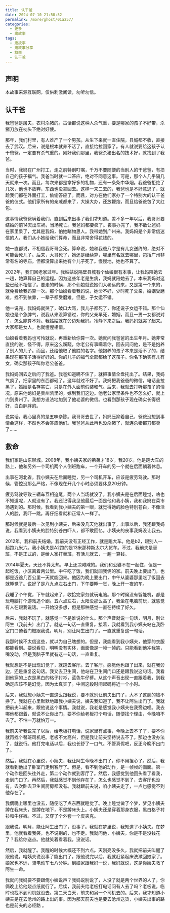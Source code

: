 ```yaml
---
title: 认干爸
date: 2024-07-10 21:50:52
permalink: /more/ghost/01a257/
categories:
  - 更多
  - 鬼故事
tags:
  - 鬼故事
  - 鬼故事分享
  - 救命
  - 认干爸
---
```


## 声明

本故事来源互联网，仅供刺激阅读，勿听勿信。

<InArticleAdsense
    data-ad-client="ca-pub-1725717718088510"
    data-ad-slot="7426219401">
</InArticleAdsense>

<!-- more -->

## 认干爸

我爸爸是屠夫，农村杀猪的。古话都说这种人杀气重，要是哪家的孩子不好带，杀猪刀放在枕头下绝对好使。

那年，我们村里，有人难产了一个男孩。从生下来就一直住院，县城都不收，直接去了武汉。后来，说是根本就养不活了，直接给拉回家了。有人就说要给这孩子认干爸爸，一定要有杀气重的。刚好我们那里，我爸杀猪出名的技术好，就找到了我爸。

当时，我妈在广州打工，走之前特别叮嘱，千万不要随便的当别人的干爸爸，有损自己的孩子福气。我爸当时就一口答应，绝对不同意这事。可是，那个人几乎隔几天就来一次。而且，每次来都是拿好多的礼物，还有一条条中华烟。我爸爸拒绝了几次，他也不放弃，东西也没拿回去。这样一来二去的，我爸也是不好意思了，就趁我们都在外面打工，偷偷答应了。而且，对方在他们家办了一个特别大的认干爸爸的仪式。他们家所有的亲戚都来了，大操大办，还放鞭炮，而且给爸爸包了大红包。

这事情我爸爸瞒着我们，直到后来出事了我们才知道。差不多一年以后，我哥哥要结婚的前14天出车祸，当场死亡。我爸妈都要疯了。丧事办完了，我不敢让爸妈在家里呆了，尤其是我妈，怕她睹物思人。我带她到广州来。我妈妈是个非常信迷信的人，我们从小她给我们算命，而且非常舍得花钱的。

<InArticleAdsense
    data-ad-client="ca-pub-1725717718088510"
    data-ad-slot="4281148213">
</InArticleAdsense>

她一直都说，不相信我哥哥会死。算命说，她和我爸八字是有儿女送终的，绝对不可能会死儿子。后来，大哥死了，她还是继续算，哪里有名就去哪里，包括广州非常有名的寺庙。但都没算出来她有个儿子死了。慢慢地，她也不算了。

2022年，我们回老家过年。我姑姑说隔壁县城有个仙娘很有本事，让我妈陪她去一趟，她算算自己的运程。因为这些年老是生病，我妈就陪她去了。本来我妈对这些已经不相信了。要走的时候，那个仙娘就说她们大老远的来，又是第一个来的，就免费给我妈算一次。那个仙娘看着我妈说，她命不好，少时死了父亲，婚姻受磨难，找不到依靠，一辈子都受磨难。但是，子女运不错。

他一说完，我妈妈就哭了，破口大骂，我儿子都死了，你还说子女运不错。那个仙娘也是个急脾气，说我从来没算错过，你的父亲早死，婚姻，而且一男一女都说对了，怎么能算不对。我姑姑就在旁边劝我妈。冷静下来之后。我妈妈就哭了起来。大家都是女人，也就惺惺相惜。

仙娘看着我妈也可怜就说，再重新给你算一次。她就问我爸爸的出生年月。她非常直接的说，怪不得，原来这么蹊跷，你老公有事瞒着你，回去问问他，是不是抱养了别人的儿子。而且，还给他取了他姓的名字。他抱养的孩子本来是活不了的，结果现在那孩子活得好好的。你的儿子的福气全部都给了这孩子。你名下确实有儿有女，确实那孩子叫你老公爸爸。

<InArticleAdsense
    data-ad-client="ca-pub-1725717718088510"
    data-ad-slot="4281148213">
</InArticleAdsense>

我妈妈回去之后问了我爸。我爸知道瞒不住了，就把事情全盘托出了。结果，我妈气疯了，把家里的东西都砸了。这年就过不好了。我妈把我爸爸的微信，电话全拉黑了，婚姻是名存实亡，只是在外人面前假装和气。后来，我就去打听那孩子的情况。原来他媳妇是贵州凯里的，嫁到我们这边。他老公家里条件也不怎么好，就上门到贵州了。我想方设法地加到了他老婆的微信。也看到那孩子现在确实长得很好，白白胖胖的。

说实话，我心里真的是五味杂陈。我哥哥去世了，妈妈压抑着自己，爸爸没想到事情会这样，不然也不会答应他们。我爸爸从此再也没杀猪了，就连杀猪都刀都卖了……

## 救命

<InArticleAdsense
    data-ad-client="ca-pub-1725717718088510"
    data-ad-slot="4281148213">
</InArticleAdsense>

我们家是山东聊城。2008年，我小姨夫家的弟弟才18岁，我20岁。他是跑大车的路上，他和另外一个司机两个人倒班跑车，一个开车的另一个就在后面躺着休息。

出事在河北省，我小姨夫在后面睡觉，另一个司机开车，应该是疲劳驾驶。那时候，管控没那么严格，不像现在开几个小时必须要休息20分钟。

疲劳驾驶导致三辆车互相追尾，两个人当场就没了。我小姨夫是在后面睡觉，啥也不知道呢，人就没有了。我还记得我见他最后一面是他和我小姨，我和我妈在菜市场遇到的。那时候，我看到我小姨夫的第一眼，就觉得她的脸色特别苍白，不像活人的脸，我吓一跳。再仔细看就和正常人一样了。

那时候就是最后一次见到小姨夫，后来没几天他就出事了，出事以后，我还跟我妈说，我看到小姨夫的脸特别苍白吓人，都不敢回忆。小姨夫的丧事我妈没让我去。

2012年，我和前夫结婚。我前夫没有正经工作，就是跑大车。他是b2，跟别人一起跑九米六。我小姨夫是A2跑的是13米那种斯太尔大货车。不过，我前夫是替班，不是正式的，是给人家打替班，有活儿就去，一趟一算钱。

2014年夏天，天还不算太热，早上还凉飕飕的。我们和公婆不在一起住，但是一起吃饭，小区离着两公里。中午吃了饭，我们就回我俩的家。前夫晚上要出门，也都是近途几百公里一天就能回来。他因为晚上要出门，中午从婆婆那里吃了饭回去就睡觉了。说好了是八九点左右出门，下午要睡一觉，晚上开一夜的车。

我睡了个午觉，下午就起来了，收拾完家务就玩电脑。那个时候没有智能机，都是玩电脑打个游戏追个剧。五六点左右，太阳没那么高了，我坐在电脑前玩，就感觉有人在跟我说话。一开始没多想，但是那种感觉一直在持续了好久。

后来，我就不玩了，就感觉一下是谁说的什么。那个声音就说一句话，明月，别让阿生（我前夫）出门了。就这一句话一直重复。接着，我就看到我小姨夫站在我卧室门口倚着门框跟我说，明月，别让阿生出门了。一直就重复这一句话。

<InArticleAdsense
    data-ad-client="ca-pub-1725717718088510"
    data-ad-slot="4281148213">
</InArticleAdsense>

我那时候不太信这些，就以为自己瞎想的。但是，我能看到我小姨夫，他穿的衣服都能看到。要说看见，明明没有实体，画面像是一帧一帧的。只能看到他冲我笑，嘴没动，但是我脑子里就有这一句话，一直重复。

我就想是不是出现幻觉了，就跑去客厅。去了客厅。感觉他也跟了出来，就在我旁边，还是重复这句话。我又去卫生间，他站在卫生间门口还是跟我说这句话。我看到他穿的上衣是黑白的格子衬衫，蓝色牛仔裤。从这个声音出现一直跟着我，到我确定应该不是幻觉，因为太真实了。中间这段时间起码将近一个小时。

后来，我就想小姨夫一直这么跟我说，要不就别让前夫出门了，大不了这趟的钱不挣了。我就在心里默默地跟我小姨夫说，姨夫我知道了，我不让阿生出门了。我就把前夫叫起来，跟他说这个事情。我就说，我老是感觉我小姨夫在我旁边哩。我去哪他都跟着，就说不让你出门，要不你给老板打个电话，随便找个理由，今晚咱不去了。不怕一万就怕万一。

我前夫听我说完了以后，给老板打电话，说家里有点事，今晚上去不了了，要不你就再找个替班司机吧。老板不太高兴，但是我让前夫坚持说去不了。那边也没办法了，就说行。他打完电话以后，我也长舒了一口气。不管真假吧，反正今晚不出门了。

然后，我就在心里说，小姨夫，我让阿生今晚不出门了，你不用担心了。然后，我就看到他出了卧室门走到客厅了。但是，看不到他的动作，是一帧帧的画面。第一个动作是回头往外走，第二个动作就到客厅了。然后，我感觉到他回头看了看我，走到门口了。再然后，我就感觉不到他存在了，怎么也感觉不到了，去客厅也没有，去次卧去卫生间厨房都没有。我就跟前夫说，咱小姨夫走了，一点也感觉不到他存在了。

我俩晚上哪里也没去，随便吃了点东西就睡觉了。晚上睡觉做了个梦，梦见小姨夫蹲在我床头，是蹲在地下，不是蹲床头上。小姨夫还是穿着那身衣服，黑白格子衬衫和牛仔裤。不过，又穿了个外套一个皮夹克。

跟我说，明月，能让阿生出门了，没事了。我就在梦里说，我知道了小姨夫。在梦里，他就看着我笑，也不说别的，也不走。我就问他，小姨夫，你是不是没钱花了？我给你送点。他就笑着看着我，没说话。

然后，我就醒了。我醒的时候大概还不到六点。天刚亮没多久，我就把前夫叫醒了跟他说，咱姨夫说没事了能出门了。跟他说完以后，我就赶紧起床洗漱回娘家了。娘家也不远，骑电动车七八分钟。到娘家跟我妈一说，我妈就说，这是你姨夫救了阿生一命。

我就问我妈要不要跟俺小姨说声？我妈说别说了，人没了就是两个世界的人了，你俩晚上给他烧点纸就行了。后续，我前夫给老板打电话问有人去了吗？老板说，临时也找不到司机就没去。第二天白天，前夫和另一个司机去的。后来，我才知道小姨夫是在去沧州的路上出的事。因为那天前夫也是要去沧州送货，小姨夫出事的路也是前夫的必经路 。